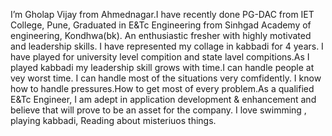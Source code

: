 I’m Gholap Vijay from Ahmednagar.I have recently done PG-DAC  from IET College, Pune, Graduated in E&Tc Engineering from Sinhgad Academy of engineering,  Kondhwa(bk).
An enthusiastic fresher with highly motivated and leadership skills. I have represented my collage in kabbadi for 4 years. I have played for university level compition and state lavel compitions.As I played kabbadi my leadership skill grows with time.I can handle people at vey worst time. I can handle most of the situations very comfidently.
I know how to handle pressures.How to get most of every problem.As a qualified E&Tc Engineer, I am adept in application development & enhancement and believe that will prove to be an asset for the company.
I love swimming , playing kabbadi, Reading about misteriuos things.
